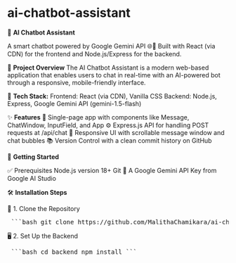 # ai-chatbot-assistant

🤖 **AI Chatbot Assistant**

A smart  chatbot powered by Google Gemini API 🌐💬
Built with React (via CDN) for the frontend and Node.js/Express for the backend.

🌟 **Project Overview**
The AI Chatbot Assistant is a modern web-based application that enables users to chat in real-time with an AI-powered bot through a responsive, mobile-friendly interface.

🧰 **Tech Stack:**
Frontend: React (via CDN), Vanilla CSS
Backend: Node.js, Express, Google Gemini API (gemini-1.5-flash)

✨ **Features**
🎨 Single-page  app with components like Message, ChatWindow, InputField, and App
⚙️ Express.js API for handling POST requests at /api/chat
📱 Responsive UI with scrollable message window and chat bubbles
📚 Version Control with a clean commit history on GitHub

🚀 **Getting Started**

✅ Prerequisites
Node.js version 18+
Git
🔑 A Google Gemini API Key from Google AI Studio

🛠️ **Installation Steps**

📂 1. Clone the Repository
<pre> ```bash git clone https://github.com/MalithaChamikara/ai-chatbot-assistant.git cd ai-chatbot-assistant ``` </pre>

🖥️ 2. Set Up the Backend
  <pre> ```bash cd backend npm install ``` </pre>

